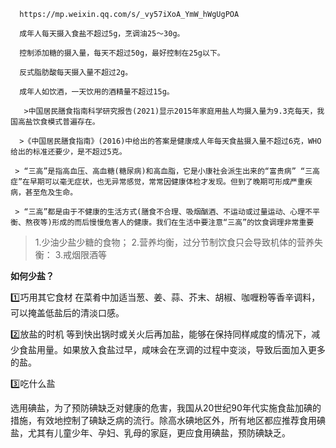       https://mp.weixin.qq.com/s/_vy57iXoA_YmW_hWgUgPOA

      成年人每天摄入食盐不超过5g，烹调油25～30g。

      控制添加糖的摄入量，每天不超过50g，最好控制在25g以下。

      反式脂肪酸每天摄入量不超过2g。

      成年人如饮酒，一天饮用的酒精量不超过15g。

       >中国居民膳食指南科学研究报告(2021)显示2015年家庭用盐人均摄入量为9.3克每天，我国高盐饮食模式普遍存在。

      >《中国居民膳食指南》(2016)中给出的答案是健康成人年每天食盐摄入量不超过6克，WHO给出的标准还要少，是不超过5克。

     > “三高”是指高血压、高血糖(糖尿病)和高血脂，它是小康社会派生出来的“富贵病” “三高症”在早期可以毫无症状，也无异常感觉，常常因健康体检才发现。但到了晚期可形成严重疾病，甚至危及生命。

     > “三高”都是由于不健康的生活方式(膳食不合理、吸烟酗酒、不运动或过量运动、心理不平衡、熬夜等)形成的而后慢慢危害人的健康。我们在生活中要注意“三高”的饮食调理非常重要
>1.少油少盐少糖的食物；
>2.营养均衡，过分节制饮食只会导致机体的营养失衡：
>3.戒烟限酒等

**如何少盐？**

1️⃣巧用其它食材
在菜肴中加适当葱、姜、蒜、芥末、胡椒、咖喱粉等香辛调料，可以掩盖低盐后的清淡口感。

2️⃣放盐的时机
等到快出锅时或关火后再加盐，能够在保持同样咸度的情况下，减少食盐用量。如果放入食盐过早，咸味会在烹调的过程中变淡，导致后面加入更多的盐。

3️⃣吃什么盐

选用碘盐，为了预防碘缺乏对健康的危害，我国从20世纪90年代实施食盐加碘的措施，有效地控制了碘缺乏病的流行。除高水碘地区外，所有地区都应推荐食用碘盐，尤其有儿童少年、孕妇、乳母的家庭，更应食用碘盐，预防碘缺乏。




